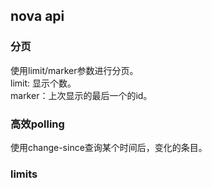 nova api
---
### 分页
使用limit/marker参数进行分页。    
limit: 显示个数。  
marker：上次显示的最后一个的id。  

### 高效polling
使用change-since查询某个时间后，变化的条目。  


### limits

